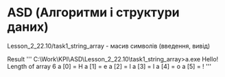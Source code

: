 # ASD (Алгоритми i структури даних)

Lesson_2_22.10/task1_string_array - масив символів (введення, вивід)

Result
'''
  C:\Work\KPI\ASD\Lesson_2_22.10\task1_string_array>a.exe
  Hello!
  Length of array 6
  a [0] = H
  a [1] = e
  a [2] = l
  a [3] = l
  a [4] = o
  a [5] = !
'''
